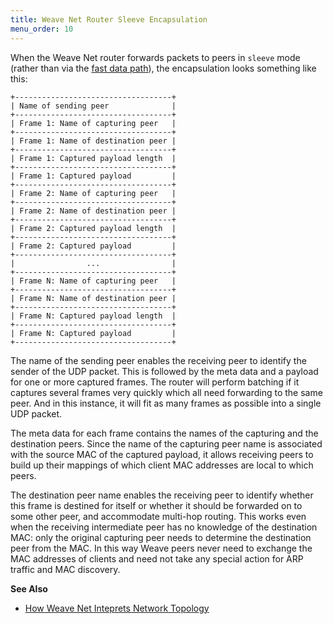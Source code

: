 ```yaml
---
title: Weave Net Router Sleeve Encapsulation
menu_order: 10
---
```


When the Weave Net router forwards packets to peers in `sleeve` mode
(rather than via the [fast data path](/site/fastdp.md)), the
encapsulation looks something like this:

    +-----------------------------------+
    | Name of sending peer              |
    +-----------------------------------+
    | Frame 1: Name of capturing peer   |
    +-----------------------------------+
    | Frame 1: Name of destination peer |
    +-----------------------------------+
    | Frame 1: Captured payload length  |
    +-----------------------------------+
    | Frame 1: Captured payload         |
    +-----------------------------------+
    | Frame 2: Name of capturing peer   |
    +-----------------------------------+
    | Frame 2: Name of destination peer |
    +-----------------------------------+
    | Frame 2: Captured payload length  |
    +-----------------------------------+
    | Frame 2: Captured payload         |
    +-----------------------------------+
    |                ...                |
    +-----------------------------------+
    | Frame N: Name of capturing peer   |
    +-----------------------------------+
    | Frame N: Name of destination peer |
    +-----------------------------------+
    | Frame N: Captured payload length  |
    +-----------------------------------+
    | Frame N: Captured payload         |
    +-----------------------------------+

The name of the sending peer enables the receiving peer to identify
the sender of the UDP packet. This is followed by the meta data and
a payload for one or more captured frames. The router will perform batching
if it captures several frames very quickly which all need forwarding to
the same peer. And in this instance, it will fit as many frames as possible into a single
UDP packet.

The meta data for each frame contains the names of the capturing and
the destination peers. Since the name of the capturing peer name is
associated with the source MAC of the captured payload, it allows
receiving peers to build up their mappings of which client MAC
addresses are local to which peers. 

The destination peer name enables the receiving peer to identify whether this frame is destined for
itself or whether it should be forwarded on to some other peer, and 
accommodate multi-hop routing. This works even when the receiving
intermediate peer has no knowledge of the destination MAC: only the
original capturing peer needs to determine the destination peer from
the MAC. In this way Weave peers never need to exchange the MAC addresses
of clients and need not take any special action for ARP traffic and
MAC discovery.

**See Also**

 * [How Weave Net Inteprets Network Topology](/site/how-it-works/network-topology.md)

